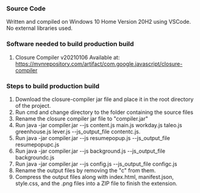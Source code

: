 ### Source Code
Written and compiled on Windows 10 Home Version 20H2 using VSCode. No external libraries used.

### Software needed to build production build
1. Closure Compiler v20210106
Available at: https://mvnrepository.com/artifact/com.google.javascript/closure-compiler 

### Steps to build production build
1. Download the closure-compiler jar file and place it in the root directory of the project.
2. Run cmd and change directory to the folder containing the source files
3. Rename the closure compiler jar file to "compiler.jar"
4. Run java -jar compiler.jar --js content.js main.js workday.js taleo.js greenhouse.js lever.js --js_output_file contentc.js.
5. Run java -jar compiler.jar --js resumepopup.js --js_output_file resumepopupc.js
6. Run java -jar compiler.jar --js background.js --js_output_file backgroundc.js
7. Run java -jar compiler.jar --js config.js --js_output_file configc.js
8. Rename the output files by removing the "c" from them. 
9. Compress the output files along with index.html, manifest.json, style.css, and the .png files into a ZIP file to finish the extension.
